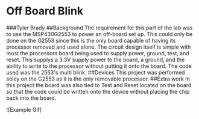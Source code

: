 # Off Board Blink
###Tyler Brady
##Background
The requirement for this part of the lab was to use the MSP430G2553 to power an off-board set up. This could only be done on the
G2553 since this is the only board capable of having its processor removed and used alone. The circuit design itself is simple 
with most the processors board being used to supply power, ground, test, and reset. This supplys a 3.3V supply power to the board,
a ground, and the ability to write to the processor without putting it onto the board. The code used was the 2553's multi blink.
##Devices
This project was performed soley on the G2553 as it is the only removable processor.
##Extra work
In this project the board was also tied to Test and Reset located on the board so that the code could be written onto the device
without placing the chip back into the board.

![Example Gif]

